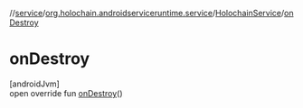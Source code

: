 //[service](../../../index.md)/[org.holochain.androidserviceruntime.service](../index.md)/[HolochainService](index.md)/[onDestroy](on-destroy.md)

# onDestroy

[androidJvm]\
open override fun [onDestroy](on-destroy.md)()